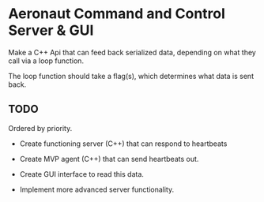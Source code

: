 # Aeronaut Command and Control Server & GUI


Make a C++ Api that can feed back serialized data, depending on what they call via a loop function.

The loop function should take a flag(s), which determines what data is sent back.


## TODO

Ordered by priority.

- Create functioning server (C++) that can respond to heartbeats

- Create MVP agent (C++) that can send heartbeats out.

- Create GUI interface to read this data.

- Implement more advanced server functionality.

